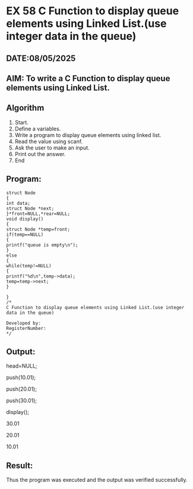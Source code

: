# EX 58 C Function to display queue elements using Linked List.(use integer data in the queue)
## DATE:08/05/2025
## AIM: To write a C Function to display queue elements using Linked List.

## Algorithm
1. Start. 
2. Define a variables. 
3. Write a program to display queue elements using linked list. 
4. Read the value using scanf. 
5. Ask the user to make an input. 
6. Print out the answer. 
7. End

## Program:
```
struct Node 
{ 
int data; 
struct Node *next; 
}*front=NULL,*rear=NULL; 
void display() 
{ 
struct Node *temp=front; 
if(temp==NULL) 
{ 
printf("queue is empty\n"); 
} 
else 
{ 
while(temp!=NULL) 
{ 
printf("%d\n",temp->data); 
temp=temp->next; 
} 
 
}
/*
C Function to display queue elements using Linked List.(use integer data in the queue)

Developed by: 
RegisterNumber:  
*/
```

## Output:
head=NULL;

push(10.01);

push(20.01);

push(30.01);

display();

30.01

20.01

10.01



## Result:
Thus the program was executed and the output was verified successfully.
